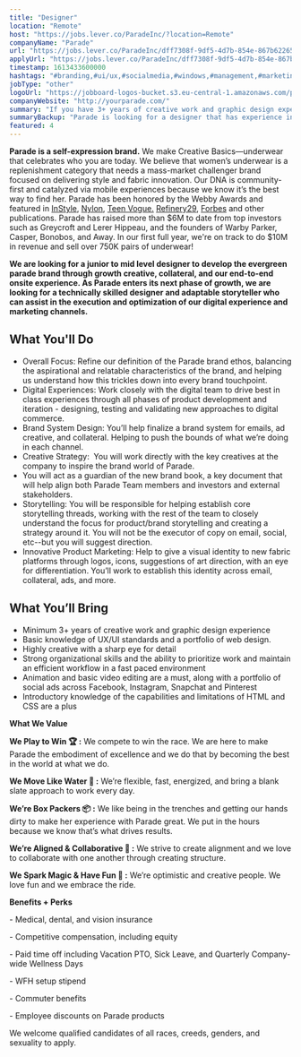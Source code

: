 ```yaml
---
title: "Designer"
location: "Remote"
host: "https://jobs.lever.co/ParadeInc/?location=Remote"
companyName: "Parade"
url: "https://jobs.lever.co/ParadeInc/dff7308f-9df5-4d7b-854e-867b62265fb7"
applyUrl: "https://jobs.lever.co/ParadeInc/dff7308f-9df5-4d7b-854e-867b62265fb7/apply"
timestamp: 1613433600000
hashtags: "#branding,#ui/ux,#socialmedia,#windows,#management,#marketing,#css,#html,#spark,#office"
jobType: "other"
logoUrl: "https://jobboard-logos-bucket.s3.eu-central-1.amazonaws.com/parade"
companyWebsite: "http://yourparade.com/"
summary: "If you have 3+ years of creative work and graphic design experience, Parade is looking for someone with your knowledge."
summaryBackup: "Parade is looking for a designer that has experience in: #branding, #ui/ux, #windows."
featured: 4
---
```


**Parade is a self-expression brand.** We make Creative Basics—underwear that celebrates who you are today. We believe that women’s underwear is a replenishment category that needs a mass-market challenger brand focused on delivering style and fabric innovation. Our DNA is community-first and catalyzed via mobile experiences because we know it’s the best way to find her. Parade has been honored by the Webby Awards and featured in [InStyle](https://www.instyle.com/fashion/parade-underwear-review), [Nylon](https://www.nylon.com/parade-underwear-brand-founder), [Teen Vogue.](https://www.teenvogue.com/story/parade-underwear-thongs-review) [Refinery29](https://www.refinery29.com/en-us/2020/02/9351825/parade-game-time-size-inclusive-underwear-collection), [Forbes](https://www.forbes.com/sites/virgietovar/2019/11/19/new-underwear-brand-parade-offers-extended-sizing--sustainable-fabrics-for-9/#2a9abdb7192c) and other publications. Parade has raised more than $6M to date from top investors such as Greycroft and Lerer Hippeau, and the founders of Warby Parker, Casper, Bonobos, and Away. In our first full year, we're on track to do $10M in revenue and sell over 750K pairs of underwear!

**We are looking for a junior to mid level designer to develop the evergreen parade brand through growth creative, collateral, and our end-to-end onsite experience. As Parade enters its next phase of growth, we are looking for a technically skilled designer and adaptable storyteller who can assist in the execution and optimization of our digital experience and marketing channels.**

## What You'll Do

*   Overall Focus: Refine our definition of the Parade brand ethos, balancing the aspirational and relatable characteristics of the brand, and helping us understand how this trickles down into every brand touchpoint.
*   Digital Experiences: Work closely with the digital team to drive best in class experiences through all phases of product development and iteration - designing, testing and validating new approaches to digital commerce.
*   Brand System Design: You’ll help finalize a brand system for emails, ad creative, and collateral. Helping to push the bounds of what we’re doing in each channel.
*   Creative Strategy:  You will work directly with the key creatives at the company to inspire the brand world of Parade.
*   You will act as a guardian of the new brand book, a key document that will help align both Parade Team members and investors and external stakeholders.
*   Storytelling: You will be responsible for helping establish core storytelling threads, working with the rest of the team to closely understand the focus for product/brand storytelling and creating a strategy around it. You will not be the executor of copy on email, social, etc--but you will suggest direction.
*   Innovative Product Marketing: Help to give a visual identity to new fabric platforms through logos, icons, suggestions of art direction, with an eye for differentiation. You’ll work to establish this identity across email, collateral, ads, and more.

## What You’ll Bring

*   Minimum 3+ years of creative work and graphic design experience
*   Basic knowledge of UX/UI standards and a portfolio of web design.
*   Highly creative with a sharp eye for detail
*   Strong organizational skills and the ability to prioritize work and maintain an efficient workflow in a fast paced environment 
*   Animation and basic video editing are a must, along with a portfolio of social ads across Facebook, Instagram, Snapchat and Pinterest
*   Introductory knowledge of the capabilities and limitations of HTML and CSS are a plus

**What We Value**

**We Play to Win 🏆 :** We compete to win the race. We are here to make Parade the embodiment of excellence and we do that by becoming the best in the world at what we do.

**We Move Like Water 🌊 :** We’re flexible, fast, energized, and bring a blank slate approach to work every day. 

**We’re Box Packers 📦 :** We like being in the trenches and getting our hands dirty to make her experience with Parade great. We put in the hours because we know that’s what drives results. 

**We’re Aligned & Collaborative 💚 :** We strive to create alignment and we love to collaborate with one another through creating structure. 

**We Spark Magic & Have Fun 🌟 :** We’re optimistic and creative people. We love fun and we embrace the ride. 

**Benefits + Perks**

\- Medical, dental, and vision insurance

\- Competitive compensation, including equity

\- Paid time off including Vacation PTO, Sick Leave, and Quarterly Company-wide Wellness Days

\- WFH setup stipend

\- Commuter benefits

\- Employee discounts on Parade products

We welcome qualified candidates of all races, creeds, genders, and sexuality to apply.
